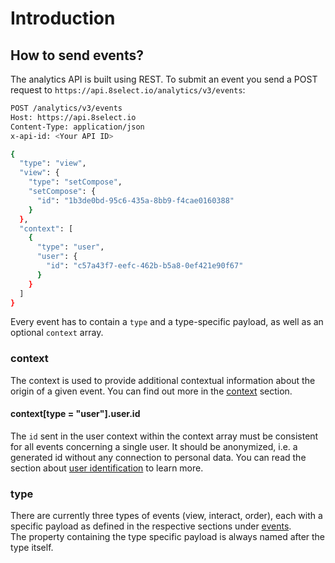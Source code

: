 # Introduction

## How to send events?

The analytics API is built using REST. To submit an event you send a POST request to `https://api.8select.io/analytics/v3/events`:

```bash
POST /analytics/v3/events
Host: https://api.8select.io
Content-Type: application/json
x-api-id: <Your API ID>

{
  "type": "view",
  "view": {
    "type": "setCompose",
    "setCompose": {
      "id": "1b3de0bd-95c6-435a-8bb9-f4cae0160388"
    }
  },
  "context": [
    {
      "type": "user",
      "user": {
        "id": "c57a43f7-eefc-462b-b5a8-0ef421e90f67"
      }
    }
  ]
}
```

Every event has to contain a `type` and a type-specific payload, as well as an optional `context` array.

### context

The context is used to provide additional contextual information about the origin of a given event. You can find out more in the [context](context.md) section.

#### context\[type = "user"].user.id

The `id` sent in the user context within the context array must be consistent for all events concerning a single user. It should be anonymized, i.e. a generated id without any connection to personal data. You can read the section about [user identification](user-identification.md) to learn more.

### type

There are currently three types of events (view, interact, order), each with a specific payload as defined in the respective sections under [events](../events/).\
The property containing the type specific payload is always named after the type itself.
